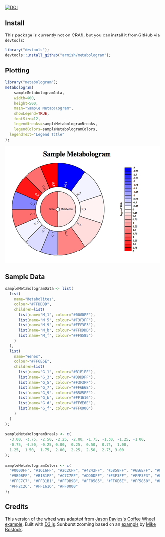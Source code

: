 [![DOI](https://zenodo.org/badge/8220/armish/metabologram.svg)](http://dx.doi.org/10.5281/zenodo.13949)

## Install
This package is currently not on CRAN, but you can install it from GitHub via `devtools`:

```r
library("devtools");
devtools::install_github("armish/metabologram");
```

## Plotting
```r
library("metabologram");
metabologram(
	sampleMetabologramData, 
	width=600, 
	height=500, 
	main="Sample Metabologram",
	showLegend=TRUE,
	fontSize=12,
	legendBreaks=sampleMetabologramBreaks,
	legendColors=sampleMetabologramColors,
  legendText="Legend Title"
);
```

![Sample Metabologram](metabologramScreenshot.png)

## Sample Data

```r
sampleMetabologramData <- list(
  list(
    name="Metabolites",
    colour="#FFDDDD",
    children=list(
      list(name="M_1", colour="#0000FF"),
      list(name="M_5", colour="#F3F3FF"),
      list(name="M_9", colour="#FFF3F3"),
      list(name="M_b", colour="#FFDDDD"),
      list(name="M_f", colour="#FF8585")
    )
  ),
  list(
    name="Genes",
    colour="#FF6E6E",
    children=list(
      list(name="G_1", colour="#B1B1FF"),
      list(name="G_3", colour="#DDDDFF"),
      list(name="G_5", colour="#F3F3FF"),
      list(name="G_7", colour="#FF6E6E"),
      list(name="G_9", colour="#8585FF"),
      list(name="G_b", colour="#FF1616"),
      list(name="G_d", colour="#FF6E6E"),
      list(name="G_f", colour="#FF0000")
    )
  )
);

sampleMetabologramBreaks <- c(
  -3.00, -2.75, -2.50, -2.25, -2.00, -1.75, -1.50, -1.25, -1.00, 
  -0.75, -0.50, -0.25, 0.00,  0.25,  0.50,  0.75,  1.00,  
  1.25,  1.50,  1.75,  2.00,  2.25,  2.50,  2.75, 3.00
);

sampleMetabologramColors <- c(
  "#0000FF", "#1616FF", "#2C2CFF", "#4242FF", "#5858FF", "#6E6EFF", "#8585FF",
  "#9B9BFF", "#B1B1FF", "#C7C7FF", "#DDDDFF", "#F3F3FF", "#FFF3F3", "#FFDDDD",
  "#FFC7C7", "#FFB1B1", "#FF9B9B", "#FF8585", "#FF6E6E", "#FF5858", "#FF4242",
  "#FF2C2C", "#FF1616", "#FF0000"
);

```

## Credits
This version of the wheel was adapted from [Jason Davies's Coffee Wheel example](https://www.jasondavies.com/coffee-wheel/). 
Built with [D3.js](http://d3js.org/). Sunburst zooming based on an [example](http://bl.ocks.org/mbostock/4348373) by [Mike Bostock](http://bost.ocks.org/mike).
